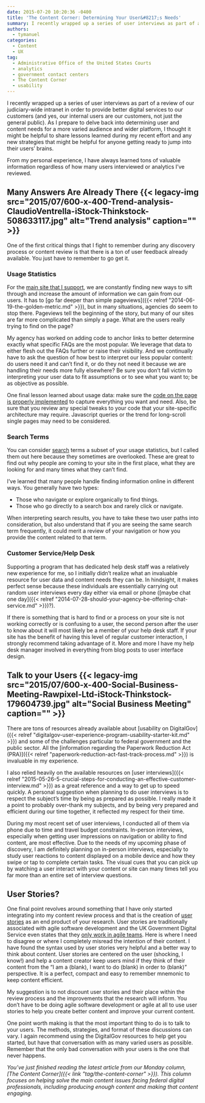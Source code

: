 ```yaml
---
date: 2015-07-20 10:20:36 -0400
title: 'The Content Corner: Determining Your User&#8217;s Needs'
summary: I recently wrapped up a series of user interviews as part of a review of our judiciary-wide intranet in order to provide better digital services to our customers (and yes, our internal users are our customers, not just the general public). As I prepare to delve back into determining user and content needs for a
authors:
  - tymanuel
categories:
  - Content
  - UX
tag:
  - Administrative Office of the United States Courts
  - analytics
  - government contact centers
  - The Content Corner
  - usability
---
```


I recently wrapped up a series of user interviews as part of a review of our judiciary-wide intranet in order to provide better digital services to our customers (and yes, our internal users are our customers, not just the general public). As I prepare to delve back into determining user and content needs for a more varied audience and wider platform, I thought it might be helpful to share lessons learned during my recent effort and any new strategies that might be helpful for anyone getting ready to jump into their users’ brains.

From my personal experience, I have always learned tons of valuable information regardless of how many users interviewed or analytics I’ve reviewed.

## Many Answers Are Already There {{< legacy-img src="2015/07/600-x-400-Trend-analysis-ClaudioVentrella-iStock-Thinkstock-508633117.jpg" alt="Trend analysis" caption="" >}} 

One of the first critical things that I fight to remember during any discovery process or content review is that there is a ton of user feedback already available. You just have to remember to go get it.

### Usage Statistics

For the [main site that I support](https://oscar.uscourts.gov), we are constantly finding new ways to sift through and increase the amount of information we can gain from our users. It has to [go far deeper than simple pageviews]({{< relref "2014-06-19-the-golden-metric.md" >}}), but in many situations, agencies do seem to stop there. Pageviews tell the beginning of the story, but many of our sites are far more complicated than simply a page. What are the users really trying to find on the page?

My agency has worked on adding code to anchor links to better determine exactly what specific FAQs are the most popular. We leverage that data to either flesh out the FAQs further or raise their visibility. And we continually have to ask the question of how best to interpret our less popular content: do users need it and can’t find it, or do they not need it because we are handling their needs more fully elsewhere? Be sure you don’t fall victim to interpreting your user data to fit assumptions or to see what you want to; be as objective as possible.

One final lesson learned about usage data: make sure the [code on the page is properly implemented](https://blog.kissmetrics.com/how-to-read-source-code/) to capture everything you want and need. Also, be sure that you review any special tweaks to your code that your site-specific architecture may require. Javascript queries or the trend for long-scroll single pages may need to be considered.

### Search Terms

You can consider [search](http://search.WHATEVER/) terms a subset of your usage statistics, but I called them out here because they sometimes are overlooked. These are great to find out why people are coming to your site in the first place, what they are looking for and many times what they can’t find.

I’ve learned that many people handle finding information online in different ways. You generally have two types:

  * Those who navigate or explore organically to find things.
  * Those who go directly to a search box and rarely click or navigate.

When interpreting search results, you have to take these two user paths into consideration, but also understand that if you are seeing the same search term frequently, it could merit a review of your navigation or how you provide the content related to that term.

### Customer Service/Help Desk

Supporting a program that has dedicated help desk staff was a relatively new experience for me, so I initially didn’t realize what an invaluable resource for user data and content needs they can be. In hindsight, it makes perfect sense because these individuals are essentially carrying out random user interviews every day either via email or phone ([maybe chat one day]({{< relref "2014-07-28-should-your-agency-be-offering-chat-service.md" >}})?).

If there is something that is hard to find or a process on your site is not working correctly or is confusing to a user, the second person after the user to know about it will most likely be a member of your help desk staff. If your site has the benefit of having this level of regular customer interaction, I strongly recommend taking advantage of it. More and more I have my help desk manager involved in everything from blog posts to user interface design.

## Talk to your Users {{< legacy-img src="2015/07/600-x-400-Social-Business-Meeting-Rawpixel-Ltd-iStock-Thinkstock-179604739.jpg" alt="Social Business Meeting" caption="" >}} 

There are tons of resources already available about [usability on DigitalGov]({{< relref "digitalgov-user-experience-program-usability-starter-kit.md" >}}) and some of the challenges particular to federal government and the public sector. All the [information regarding the Paperwork Reduction Act (PRA)]({{< relref "paperwork-reduction-act-fast-track-process.md" >}}) is invaluable in my experience.

I also relied heavily on the available resources on [user interviews]({{< relref "2015-05-26-5-crucial-steps-for-conducting-an-effective-customer-interview.md" >}}) as a great reference and a way to get up to speed quickly. A personal suggestion when planning to do user interviews is to respect the subject’s time by being as prepared as possible. I really made it a point to probably over-thank my subjects, and by being very prepared and efficient during our time together, it reflected my respect for their time.

During my most recent set of user interviews, I conducted all of them via phone due to time and travel budget constraints. In-person interviews, especially when getting user impressions on navigation or ability to find content, are most effective. Due to the needs of my upcoming phase of discovery, I am definitely planning on in-person interviews, especially to study user reactions to content displayed on a mobile device and how they swipe or tap to complete certain tasks. The visual cues that you can pick up by watching a user interact with your content or site can many times tell you far more than an entire set of interview questions.

## User Stories?

One final point revolves around something that I have only started integrating into my content review process and that is the creation of [user stories](http://www.agilemodeling.com/artifacts/userStory.htm) as an end product of your research. User stories are traditionally associated with agile software development and the UK Government Digital Service even states that they [only work in agile teams](https://www.gov.uk/service-manual/agile/writing-user-stories.html). Here is where I need to disagree or where I completely misread the intention of their content. I have found the syntax used by user stories very helpful and a better way to think about content. User stories are centered on the user (shocking, I know!) and help a content creator keep users mind if they think of their content from the “I am a (blank), I want to do (blank) in order to (blank)” perspective. It is a perfect, compact and easy to remember mnemonic to keep content efficient.

My suggestion is to not discount user stories and their place within the review process and the improvements that the research will inform. You don’t have to be doing agile software development or agile at all to use user stories to help you create better content and improve your current content.

One point worth making is that the most important thing to do is to talk to your users. The methods, strategies, and format of these discussions can vary. I again recommend using the DigitalGov resources to help get you started, but have that conversation with as many varied users as possible. Remember that the only bad conversation with your users is the one that never happens.

_You’ve just finished reading the latest article from our Monday column, [The Content Corner]({{< link "tag/the-content-corner" >}}). This column focuses on helping solve the main content issues facing federal digital professionals, including producing enough content and making that content engaging._